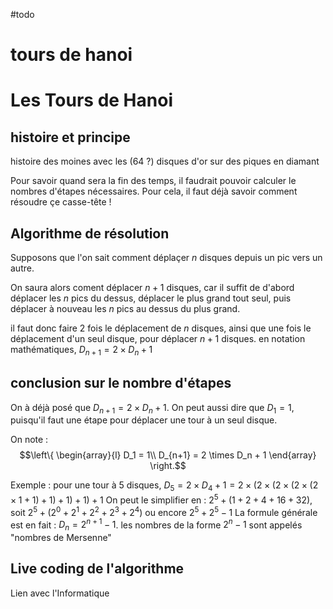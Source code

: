 #todo
# tours de hanoi

# Les Tours de Hanoi

## histoire et principe

histoire des moines avec les (64 ?) disques d'or sur des piques en diamant

Pour savoir quand sera la fin des temps, il faudrait pouvoir calculer le nombres d'étapes nécessaires.
Pour cela, il faut déjà savoir comment résoudre çe casse-tête !

## Algorithme de résolution

Supposons que l'on sait comment déplaçer $n$ disques depuis un pic vers un autre.

On saura alors coment déplacer $n+1$ disques, car il suffit de d'abord déplacer les $n$ pics du dessus, déplacer le plus grand tout seul, puis déplacer à nouveau les $n$ pics au dessus du plus grand.

il faut donc faire 2 fois le déplacement de $n$ disques, ainsi que une fois le déplacement d'un seul disque, pour déplacer $n+1$ disques.
en notation mathématiques, $D_{n+1} = 2\times D_n + 1$

## conclusion sur le nombre d'étapes

On à déjà posé que $D_{n+1} = 2\times D_n + 1$.
On peut aussi dire que $D_1 = 1$, puisqu'il faut une étape pour déplacer une tour à un seul disque.

On note : $$\left\{ \begin{array}{l}
D_1 = 1\\
D_{n+1} = 2 \times D_n + 1
\end{array}
\right.$$

Exemple : pour une tour à 5 disques, $D_5 = 2 \times D_4 + 1 = 2\times(2\times(2\times(2\times(2\times1+1)+1)+1)+1)+1$
On peut le simplifier en : $2^5 + (1+2+4+16+32)$, soit $2^5 + (2^0+2^1+2^2+2^3+2^4)$ ou encore $2^5 + 2^5-1$
La formule générale est en fait : $D_n = 2^{n+1} - 1$.
les nombres de la forme $2^n - 1$ sont appelés "nombres de Mersenne"

## Live coding de l'algorithme

Lien avec l'Informatique



